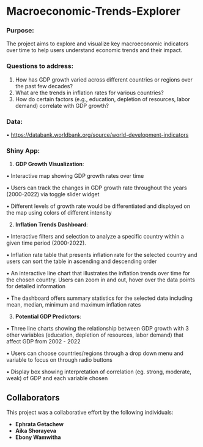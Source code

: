 # Macroeconomic-Trends-Explorer

### Purpose:
The project aims to explore and visualize key macroeconomic indicators over time to help users understand economic trends and their impact.

### Questions to address:
1.	How has GDP growth varied across different countries or regions over the past few decades?
2.	What are the trends in inflation rates for various countries?
3.	How do certain factors (e.g., education, depletion of resources, labor demand) correlate with GDP growth?

### Data:
•	https://databank.worldbank.org/source/world-development-indicators

### Shiny App:

1.	**GDP Growth Visualization**:
   
•	Interactive map showing GDP growth rates over time

•	Users can track the changes in GDP growth rate throughout the years (2000-2022) via toggle slider widget

•	Different levels of growth rate would be differentiated and displayed on the map using colors of different intensity

2.	**Inflation Trends Dashboard**:
   
•	Interactive filters and selection to analyze a specific country within a given time period (2000-2022).

•	Inflation rate table that presents inflation rate for the selected country and users can sort the table in ascending and descending order

•	An interactive line chart that illustrates the inflation trends over time for the chosen country. Users can zoom in and out, hover over the data points for detailed information

•	The dashboard offers summary statistics for the selected data including mean, median, minimum and maximum inflation rates

3.	**Potential GDP Predictors**:
   
•	Three line charts showing the relationship between GDP growth with 3 other variables (education, depletion of resources, labor demand) that affect GDP from 2002 - 2022

•	Users can choose countries/regions through a drop down menu and variable to focus on through radio buttons

•	Display box showing interpretation of correlation (eg. strong, moderate, weak) of GDP and each variable chosen

## Collaborators

This project was a collaborative effort by the following individuals:

- **Ephrata Getachew**
- **Aika Shorayeva**  
- **Ebony Wamwitha**
  


